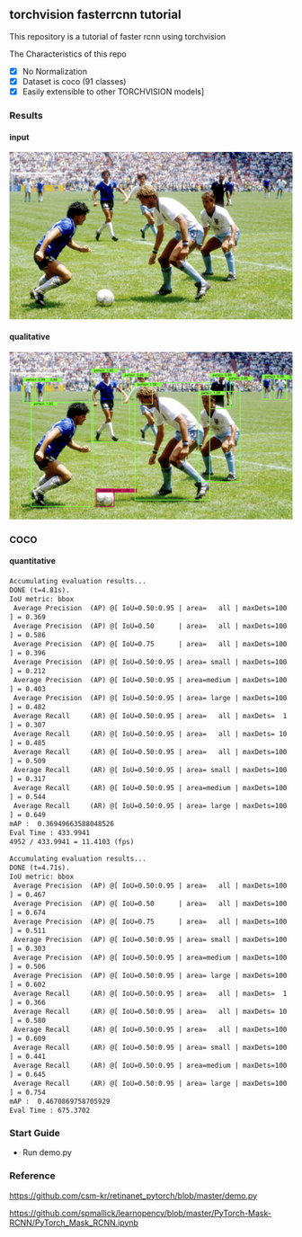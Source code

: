 ## torchvision fasterrcnn tutorial

This repository is a tutorial of faster rcnn using torchvision

The Characteristics of this repo
- [x] No Normalization
- [x] Dataset is coco (91 classes)
- [x] Easily extensible to other TORCHVISION models]

### Results

#### input
![input](./soccer.png)

#### qualitative 
![output](./result.png)

### COCO
#### quantitative
```
Accumulating evaluation results...
DONE (t=4.81s).
IoU metric: bbox
 Average Precision  (AP) @[ IoU=0.50:0.95 | area=   all | maxDets=100 ] = 0.369
 Average Precision  (AP) @[ IoU=0.50      | area=   all | maxDets=100 ] = 0.586
 Average Precision  (AP) @[ IoU=0.75      | area=   all | maxDets=100 ] = 0.396
 Average Precision  (AP) @[ IoU=0.50:0.95 | area= small | maxDets=100 ] = 0.212
 Average Precision  (AP) @[ IoU=0.50:0.95 | area=medium | maxDets=100 ] = 0.403
 Average Precision  (AP) @[ IoU=0.50:0.95 | area= large | maxDets=100 ] = 0.482
 Average Recall     (AR) @[ IoU=0.50:0.95 | area=   all | maxDets=  1 ] = 0.307
 Average Recall     (AR) @[ IoU=0.50:0.95 | area=   all | maxDets= 10 ] = 0.485
 Average Recall     (AR) @[ IoU=0.50:0.95 | area=   all | maxDets=100 ] = 0.509
 Average Recall     (AR) @[ IoU=0.50:0.95 | area= small | maxDets=100 ] = 0.317
 Average Recall     (AR) @[ IoU=0.50:0.95 | area=medium | maxDets=100 ] = 0.544
 Average Recall     (AR) @[ IoU=0.50:0.95 | area= large | maxDets=100 ] = 0.649
mAP :  0.36949663588048526
Eval Time : 433.9941
4952 / 433.9941 = 11.4103 (fps)
```

```
Accumulating evaluation results...
DONE (t=4.71s).
IoU metric: bbox
 Average Precision  (AP) @[ IoU=0.50:0.95 | area=   all | maxDets=100 ] = 0.467
 Average Precision  (AP) @[ IoU=0.50      | area=   all | maxDets=100 ] = 0.674
 Average Precision  (AP) @[ IoU=0.75      | area=   all | maxDets=100 ] = 0.511
 Average Precision  (AP) @[ IoU=0.50:0.95 | area= small | maxDets=100 ] = 0.303
 Average Precision  (AP) @[ IoU=0.50:0.95 | area=medium | maxDets=100 ] = 0.506
 Average Precision  (AP) @[ IoU=0.50:0.95 | area= large | maxDets=100 ] = 0.602
 Average Recall     (AR) @[ IoU=0.50:0.95 | area=   all | maxDets=  1 ] = 0.366
 Average Recall     (AR) @[ IoU=0.50:0.95 | area=   all | maxDets= 10 ] = 0.580
 Average Recall     (AR) @[ IoU=0.50:0.95 | area=   all | maxDets=100 ] = 0.609
 Average Recall     (AR) @[ IoU=0.50:0.95 | area= small | maxDets=100 ] = 0.441
 Average Recall     (AR) @[ IoU=0.50:0.95 | area=medium | maxDets=100 ] = 0.645
 Average Recall     (AR) @[ IoU=0.50:0.95 | area= large | maxDets=100 ] = 0.754
mAP :  0.4670869758705929
Eval Time : 675.3702
```

### Start Guide

- Run demo.py

### Reference

https://github.com/csm-kr/retinanet_pytorch/blob/master/demo.py

https://github.com/spmallick/learnopencv/blob/master/PyTorch-Mask-RCNN/PyTorch_Mask_RCNN.ipynb






